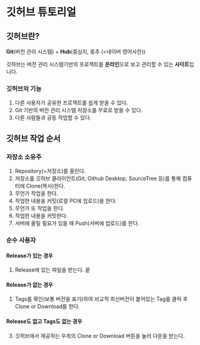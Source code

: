 # 깃허브 튜토리얼

## 깃허브란?
<b>Git</b>(버전 관리 시스템) + <b>Hub</b>(중심지, 중추 (=네이버 영어사전))

깃허브는 버전 관리 시스템기반의 프로젝트를 <b>온라인</b>으로 보고 관리할 수 있는 <b>사이트</b>입니다.

### 깃허브의 기능
1. 다른 사용자가 공유한 프로젝트를 쉽게 받을 수 있다.
2. Git 기반의 버전 관리 시스템 저장소를 무료로 받을 수 있다.
3. 다른 사람들과 공동 작업할 수 있다.

## 깃허브 작업 순서

### 저장소 소유주
1. Repository(=저장소)를 올린다.
2. 저장소를 깃허브 클라이언트(Git, Github Desktop, SourceTree 등)를 통해 컴퓨터에 Clone(복사)한다.
3. 무언가 작업을 한다.
4. 작업한 내용을 커밋(로컬 PC에 업로드)을 한다.
5. 무언가 또 작업을 한다.
6. 작업한 내용을 커밋한다.
7. 서버에 올릴 필요가 있을 때 Push(서버에 업로드)를 한다.

### 순수 사용자
#### Release가 있는 경우 
1. Release에 있는 파일을 받는다.  끝

#### Release가 없는 경우
1. Tags를 확인(보통 버전을 표기)하여 비교적 최신버전이 붙어있는 Tag를 클릭 후 Clone or Download를 한다.

#### Release도 없고 Tags도 없는 경우
3. 깃허브에서 제공하는 우측의 Clone or Download 버튼을 눌러 다운을 받는다.
<!--stackedit_data:
eyJoaXN0b3J5IjpbLTEwNjQzMTM3MjMsLTE1MDY0MDcwNDAsMT
QyNTcyMTg0MiwyMDY5NzI2OTUwXX0=
-->